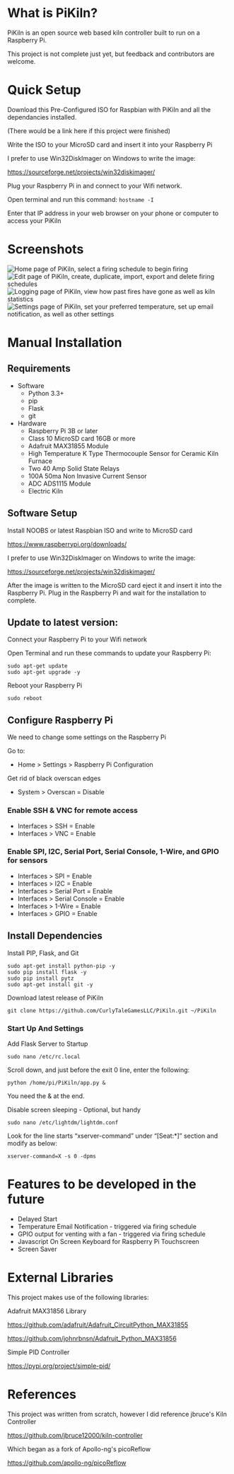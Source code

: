 # What is PiKiln? #

PiKiln is an open source web based kiln controller built to run on a Raspberry Pi.

This project is not complete just yet, but feedback and contributors are welcome.

# Quick Setup #

Download this Pre-Configured ISO for Raspbian with PiKiln and all the dependancies installed.

(There would be a link here if this project were finished)

Write the ISO to your MicroSD card and insert it into your Raspberry Pi

I prefer to use Win32DiskImager on Windows to write the image:

https://sourceforge.net/projects/win32diskimager/

Plug your Raspberry Pi in and connect to your Wifi network.

Open terminal and run this command:
`hostname -I`

Enter that IP address in your web browser on your phone or computer to access your PiKiln

# Screenshots #

![Home page of PiKiln, select a firing schedule to begin firing](/docs/images/01_home.png)
![Edit page of PiKiln, create, duplicate, import, export and delete firing schedules](/docs/images/02_edit.png)
![Logging page of PiKiln, view how past fires have gone as well as kiln statistics](/docs/images/03_logs.png)
![Settings page of PiKiln, set your preferred temperature, set up email notification, as well as other settings](/docs/images/04_settings.png)

# Manual Installation #

## Requirements ##

* Software
	* Python 3.3+
	* pip
	* Flask
	* git
* Hardware
	* Raspberry Pi 3B or later
	* Class 10 MicroSD card 16GB or more
	* Adafruit MAX31855 Module
	* High Temperature K Type Thermocouple Sensor for Ceramic Kiln Furnace
	* Two 40 Amp Solid State Relays
	* 100A 50ma Non Invasive Current Sensor
	* ADC ADS1115 Module
	* Electric Kiln

## Software Setup ##

Install NOOBS or latest Raspbian ISO and write to MicroSD card

https://www.raspberrypi.org/downloads/

I prefer to use Win32DiskImager on Windows to write the image:

https://sourceforge.net/projects/win32diskimager/

After the image is written to the MicroSD card eject it and insert it into the Raspberry Pi. Plug in the Raspberry Pi and wait for the installation to complete.

## Update to latest version: ##

Connect your Raspberry Pi to your Wifi network

Open Terminal and run these commands to update your Raspberry Pi:

```
sudo apt-get update 
sudo apt-get upgrade -y
```

Reboot your Raspberry Pi

`sudo reboot`

## Configure Raspberry Pi ##

We need to change some settings on the Raspberry Pi

Go to:

* Home > Settings > Raspberry Pi Configuration

Get rid of black overscan edges
* System > Overscan = Disable

### Enable SSH & VNC for remote access ###
* Interfaces > SSH = Enable
* Interfaces > VNC = Enable

### Enable SPI, I2C, Serial Port, Serial Console, 1-Wire, and GPIO for sensors ###
* Interfaces > SPI = Enable
* Interfaces > I2C = Enable
* Interfaces > Serial Port = Enable
* Interfaces > Serial Console = Enable
* Interfaces > 1-Wire = Enable
* Interfaces > GPIO = Enable

## Install Dependencies ##

Install PIP, Flask, and Git

```
sudo apt-get install python-pip -y
sudo pip install flask -y
sudo pip install pytz
sudo apt-get install git -y
```

Download latest release of PiKiln

`git clone https://github.com/CurlyTaleGamesLLC/PiKiln.git ~/PiKiln`

### Start Up And Settings ###

Add Flask Server to Startup

`sudo nano /etc/rc.local`

Scroll down, and just before the exit 0 line, enter the following:

`python /home/pi/PiKiln/app.py &`

You need the & at the end.

Disable screen sleeping - Optional, but handy

`sudo nano /etc/lightdm/lightdm.conf`

Look for the line starts “xserver-command” under “[Seat:*]” section and modify as below:

`xserver-command=X -s 0 -dpms`

# Features to be developed in the future #
* Delayed Start
* Temperature Email Notification - triggered via firing schedule
* GPIO output for venting with a fan - triggered via firing schedule
* Javascript On Screen Keyboard for Raspberry Pi Touchscreen
* Screen Saver

# External Libraries #
This project makes use of the following libraries: 

Adafruit MAX31856 Library

https://github.com/adafruit/Adafruit_CircuitPython_MAX31855

https://github.com/johnrbnsn/Adafruit_Python_MAX31856

Simple PID Controller

https://pypi.org/project/simple-pid/


# References #
This project was written from scratch, however I did reference jbruce's Kiln Controller

https://github.com/jbruce12000/kiln-controller

Which began as a fork of Apollo-ng's picoReflow 

https://github.com/apollo-ng/picoReflow

